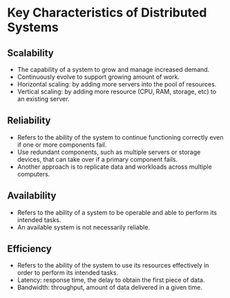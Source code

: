 # Key Characteristics of Distributed Systems

## Scalability
- The capability of a system to grow and manage increased demand.
- Continuously evolve to support growing amount of work.
- Horizontal scaling: by adding more servers into the pool of resources.
- Vertical scaling: by adding more resource (CPU, RAM, storage, etc) to an existing server.
  
## Reliability
- Refers to the ability of the system to continue functioning correctly even if one or more components fail.
- Use redundant components, such as multiple servers or storage devices, that can take over if a primary component fails.
- Another approach is to replicate data and workloads across multiple computers.
  
## Availability   
- Refers to the ability of a system to be operable and able to perform its intended tasks.  
- An available system is not necessarily reliable.

## Efficiency
- Refers to the ability of the system to use its resources effectively in order to perform its intended tasks.
- Latency: response time, the delay to obtain the first piece of data.
- Bandwidth: throughput, amount of data delivered in a given time.

